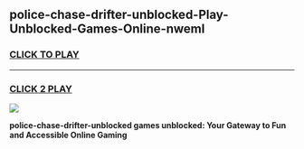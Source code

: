 
## police-chase-drifter-unblocked-Play-Unblocked-Games-Online-nweml
<h3>
<a href="https://premium76.site?title=police-chase-drifter-unblocked&ref=25A">CLICK TO PLAY</a></h3>
<hr>

<h3>
<a href="https://premium76.site?title=police-chase-drifter-unblocked&ref=25A">CLICK 2 PLAY</a>
  
</h3>

<a href="https://premium76.site?title=police-chase-drifter-unblocked&ref=25A"><img src="https://clearcache.store/games.png"></a>


**police-chase-drifter-unblocked games unblocked: Your Gateway to Fun and Accessible Online Gaming**
